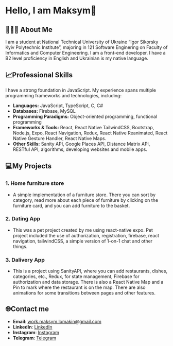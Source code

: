 # Hello, I am Maksym👋

## 🧑🏻‍💻 About Me
I am a student at National Technical University of Ukraine “Igor Sikorsky Kyiv Polytechnic Institute”, majoring in 121 Software Enginering on Faculty of Informatics and Computer Engineering. I am a front-end developer. I have a B2 level proficiency in English and Ukrainian is my native language. 

## 📈Professional Skills
I have a strong foundation in JavaScript. My experience spans multiple programming frameworks and technologies, including:

- **Languages:** JavaScript, TypeScript, C, C#
- **Databases:** Firebase, MySQL
- **Programming Paradigms:** Object-oriented programming, functional programming
- **Frameworks & Tools:** React, React Native TailwindCSS, Bootstrap, Node.js, Expo, React Navigation, Redux, React Native Reanimated, React Native Gesture Handler, React Native Maps.
- **Other Skills:** Sanity API, Google Places API, Distance Matrix API, RESTful API, algorithms, developing websites and mobile apps.


## 💻My Projects
### 1. Home furniture store
- A simple implementation of a furniture store. There you can sort by category, read more about each piece of furniture by clicking on the furniture card, and you can add furniture to the basket.

### 2. Dating App
- This was a pet project created by me using react-native expo.
Pet project included the use of authorization, registration, firebase, react navigation, tailwindCSS, a simple version of 1-on-1 chat and other things.

### 3. Dalivery App
- This is a project using SanityAPI, where you can add restaurants, dishes, categories, etc., Redux, for state management, Firebase for authorization and data storage. There is also a React Native Map and a Pin to mark where the restaurant is on the map. There are also animations for some transitions between pages and other features.

## 🌐Contact me
- **Email**: <a href="mailto:work.maksym.lomakin@gmail.com?subject=Hello&body=I want to talk to you about work">work.maksym.lomakin@gmail.com</a>
- **LinkedIn**: [LinkedIn](https://www.linkedin.com/in/maksym-lomakin-945160306/)
- **Instagram**: [Instagram](https://www.instagram.com/kqjqxb)  
- **Telegram**: [Telegram](https://t.me/kqjqxb)  

